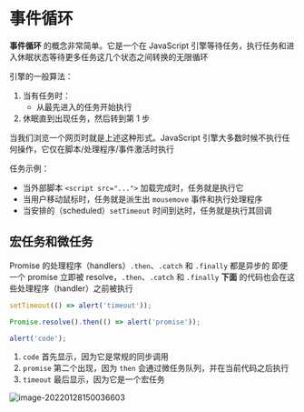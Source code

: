# 事件循环

**事件循环** 的概念非常简单。它是一个在 JavaScript 引擎等待任务，执行任务和进入休眠状态等待更多任务这几个状态之间转换的无限循环

引擎的一般算法：

1. 当有任务时：
   - 从最先进入的任务开始执行
2. 休眠直到出现任务，然后转到第 1 步

当我们浏览一个网页时就是上述这种形式。JavaScript 引擎大多数时候不执行任何操作，它仅在脚本/处理程序/事件激活时执行

任务示例：

- 当外部脚本 `<script src="...">` 加载完成时，任务就是执行它
- 当用户移动鼠标时，任务就是派生出 `mousemove` 事件和执行处理程序
- 当安排的（scheduled）`setTimeout` 时间到达时，任务就是执行其回调

## 宏任务和微任务

Promise 的处理程序（handlers）`.then`、`.catch` 和 `.finally` 都是异步的
即便一个 promise 立即被 resolve，`.then`、`.catch` 和 `.finally` **下面** 的代码也会在这些处理程序（handler）之前被执行

```js
setTimeout(() => alert('timeout'));

Promise.resolve().then(() => alert('promise'));

alert('code');
```

1. `code` 首先显示，因为它是常规的同步调用
2. `promise` 第二个出现，因为 `then` 会通过微任务队列，并在当前代码之后执行
3. `timeout` 最后显示，因为它是一个宏任务

![image-20220128150036603](https://gcore.jsdelivr.net/gh/zaixiadingdangmao/imageStore/image-20220128150036603.png)
